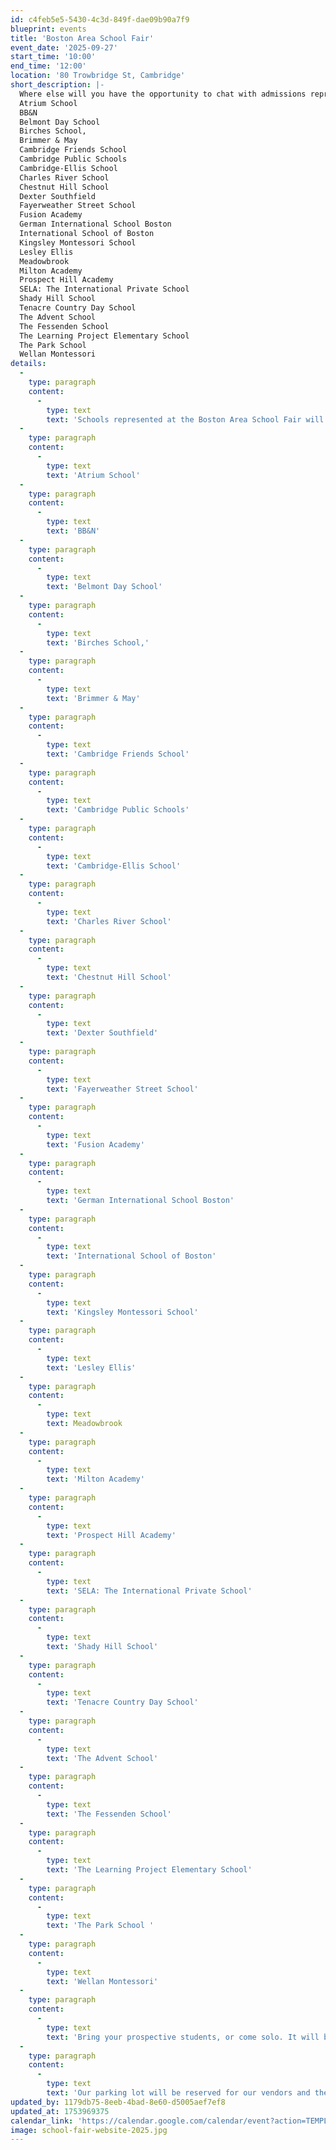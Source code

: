 ```yaml
---
id: c4feb5e5-5430-4c3d-849f-dae09b90a7f9
blueprint: events
title: 'Boston Area School Fair'
event_date: '2025-09-27'
start_time: '10:00'
end_time: '12:00'
location: '80 Trowbridge St, Cambridge'
short_description: |-
  Where else will you have the opportunity to chat with admissions representatives from over 25 Boston area preK through 12th grade independent and public schools all in one place? On Saturday, September 27th from 10am to 12pm, Cambridge-Ellis is the place you’ll want to be! Come see what makes each school unique, have all your questions answered, and head home with loads of information and some pretty awesome swag to boot! Schools represented at the Boston Area School Fair will include: 
  Atrium School
  BB&N
  Belmont Day School
  Birches School,
  Brimmer & May
  Cambridge Friends School
  Cambridge Public Schools
  Cambridge-Ellis School
  Charles River School
  Chestnut Hill School
  Dexter Southfield
  Fayerweather Street School
  Fusion Academy
  German International School Boston
  International School of Boston
  Kingsley Montessori School
  Lesley Ellis
  Meadowbrook
  Milton Academy
  Prospect Hill Academy
  SELA: The International Private School
  Shady Hill School
  Tenacre Country Day School
  The Advent School
  The Fessenden School
  The Learning Project Elementary School
  The Park School 
  Wellan Montessori
details:
  -
    type: paragraph
    content:
      -
        type: text
        text: 'Schools represented at the Boston Area School Fair will include: '
  -
    type: paragraph
    content:
      -
        type: text
        text: 'Atrium School'
  -
    type: paragraph
    content:
      -
        type: text
        text: 'BB&N'
  -
    type: paragraph
    content:
      -
        type: text
        text: 'Belmont Day School'
  -
    type: paragraph
    content:
      -
        type: text
        text: 'Birches School,'
  -
    type: paragraph
    content:
      -
        type: text
        text: 'Brimmer & May'
  -
    type: paragraph
    content:
      -
        type: text
        text: 'Cambridge Friends School'
  -
    type: paragraph
    content:
      -
        type: text
        text: 'Cambridge Public Schools'
  -
    type: paragraph
    content:
      -
        type: text
        text: 'Cambridge-Ellis School'
  -
    type: paragraph
    content:
      -
        type: text
        text: 'Charles River School'
  -
    type: paragraph
    content:
      -
        type: text
        text: 'Chestnut Hill School'
  -
    type: paragraph
    content:
      -
        type: text
        text: 'Dexter Southfield'
  -
    type: paragraph
    content:
      -
        type: text
        text: 'Fayerweather Street School'
  -
    type: paragraph
    content:
      -
        type: text
        text: 'Fusion Academy'
  -
    type: paragraph
    content:
      -
        type: text
        text: 'German International School Boston'
  -
    type: paragraph
    content:
      -
        type: text
        text: 'International School of Boston'
  -
    type: paragraph
    content:
      -
        type: text
        text: 'Kingsley Montessori School'
  -
    type: paragraph
    content:
      -
        type: text
        text: 'Lesley Ellis'
  -
    type: paragraph
    content:
      -
        type: text
        text: Meadowbrook
  -
    type: paragraph
    content:
      -
        type: text
        text: 'Milton Academy'
  -
    type: paragraph
    content:
      -
        type: text
        text: 'Prospect Hill Academy'
  -
    type: paragraph
    content:
      -
        type: text
        text: 'SELA: The International Private School'
  -
    type: paragraph
    content:
      -
        type: text
        text: 'Shady Hill School'
  -
    type: paragraph
    content:
      -
        type: text
        text: 'Tenacre Country Day School'
  -
    type: paragraph
    content:
      -
        type: text
        text: 'The Advent School'
  -
    type: paragraph
    content:
      -
        type: text
        text: 'The Fessenden School'
  -
    type: paragraph
    content:
      -
        type: text
        text: 'The Learning Project Elementary School'
  -
    type: paragraph
    content:
      -
        type: text
        text: 'The Park School '
  -
    type: paragraph
    content:
      -
        type: text
        text: 'Wellan Montessori'
  -
    type: paragraph
    content:
      -
        type: text
        text: 'Bring your prospective students, or come solo. It will be a fun and informative event for all ages! Our playground will be open during the hours of the event (please make sure an adult is supervising your child at all times).'
  -
    type: paragraph
    content:
      -
        type: text
        text: 'Our parking lot will be reserved for our vendors and their tents. Parking considerations have been granted through the city of Cambridge on the day of the event between 10am-1pm on Trowbridge St., Kirkland St., Roberts Rd., and Irving St. There is also metered parking located on Cambridge St.'
updated_by: 1179db75-8eeb-4bad-8e60-d5005aef7ef8
updated_at: 1753969375
calendar_link: 'https://calendar.google.com/calendar/event?action=TEMPLATE&tmeid=NDBkdTQ5ajRqamZqN3FwdGJjMjNmaTM0NTMgY19mNDRmNTg2NWYwNTVlNmM5MTVmNGQxY2RkZjliNzRjMzFjOGQ0YWUxZjNlZjkyZWY2ZDU4ZDllNTc2NTQ5OTc0QGc&tmsrc=c_f44f5865f055e6c915f4d1cddf9b74c31c8d4ae1f3ef92ef6d58d9e576549974%40group.calendar.google.com'
image: school-fair-website-2025.jpg
---
```

